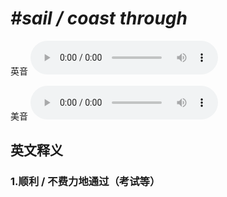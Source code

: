 # ***\#sail / coast through*** 
英音
<audio src="./media/sail  coast through1_AAC.aac" controls="controls"></audio>

美音
<audio src="./media/sail  coast through2_AAC.aac" controls="controls"></audio>



  

英文释义
---
### 1.**顺利 / 不费力地通过（考试等）**  


